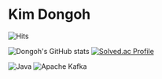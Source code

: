 # Kim Dongoh

![Hits](https://hits.seeyoufarm.com/api/count/incr/badge.svg?url=https%3A%2F%2Fgithub.com%2Fkim-dongoh&count_bg=%23F7C9AC&title_bg=%23FBB4BF&icon=&icon_color=%23E7E7E7&title=hits&edge_flat=false)

![Dongoh's GitHub stats](https://github-readme-stats.vercel.app/api?username=Dongoh&show_icons=true&theme=swift)
[![Solved.ac Profile](http://mazassumnida.wtf/api/v2/generate_badge?boj=hognod)](https://solved.ac/hognod/)

![Java](https://img.shields.io/badge/Java-007396.svg?&style=for-the-badge&logo=Java&logoColor=white)
![Apache Kafka](https://img.shields.io/badge/Apache%20Kafka-231F20.svg?&style=for-the-badge&logo=Apache%20Kafka&logoColor=white)
